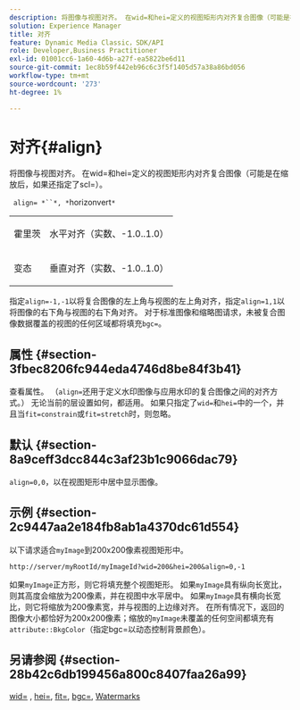 ```yaml
---
description: 将图像与视图对齐。 在wid=和hei=定义的视图矩形内对齐复合图像（可能是在缩放后，如果还指定了scl=）。
solution: Experience Manager
title: 对齐
feature: Dynamic Media Classic，SDK/API
role: Developer,Business Practitioner
exl-id: 01001cc6-1a60-4d6b-a27f-ea5822be6d11
source-git-commit: 1ec8b59f442eb96c6c3f5f1405d57a38a86bd056
workflow-type: tm+mt
source-wordcount: '273'
ht-degree: 1%

---
```


# 对齐{#align}

将图像与视图对齐。 在wid=和hei=定义的视图矩形内对齐复合图像（可能是在缩放后，如果还指定了scl=）。

` align= *``*, *`horizonvert`*`

<table id="simpletable_4CB26F72A56D4515B767C303F8E8A1CF"> 
 <tr class="strow"> 
  <td class="stentry"> <p> <span class="codeph"> <span class="varname"> 霍里茨  </span> </span> </p> </td> 
  <td class="stentry"> <p>水平对齐（实数、-1.0..1.0） </p> </td> 
 </tr> 
 <tr class="strow"> 
  <td class="stentry"> <p> <span class="codeph"> <span class="varname"> 变态  </span> </span> </p> </td> 
  <td class="stentry"> <p>垂直对齐（实数、-1.0..1.0） </p> </td> 
 </tr> 
</table>

指定`align=-1,-1`以将复合图像的左上角与视图的左上角对齐，指定`align=1,1`以将图像的右下角与视图的右下角对齐。 对于标准图像和缩略图请求，未被复合图像数据覆盖的视图的任何区域都将填充`bgc=`。

## 属性 {#section-3fbec8206fc944eda4746d8be84f3b41}

查看属性。 （`align=`还用于定义水印图像与应用水印的复合图像之间的对齐方式。） 无论当前的层设置如何，都适用。 如果只指定了`wid=`和`hei=`中的一个，并且当`fit=constrain`或`fit=stretch`时，则忽略。

## 默认 {#section-8a9ceff3dcc844c3af23b1c9066dac79}

`align=0,0`，以在视图矩形中居中显示图像。

## 示例 {#section-2c9447aa2e184fb8ab1a4370dc61d554}

以下请求适合`myImage`到200x200像素视图矩形中。

`http://server/myRootId/myImageId?wid=200&hei=200&align=0,-1`

如果`myImage`正方形，则它将填充整个视图矩形。 如果`myImage`具有纵向长宽比，则其高度会缩放为200像素，并在视图中水平居中。 如果`myImage`具有横向长宽比，则它将缩放为200像素宽，并与视图的上边缘对齐。 在所有情况下，返回的图像大小都恰好为200x200像素；缩放的`myImage`未覆盖的任何空间都填充有`attribute::BkgColor`（指定bgc=以动态控制背景颜色）。

## 另请参阅 {#section-28b42c6db199456a800c8407faa26a99}

[wid=](../../../../../is-api/http-ref/image-serving-api-ref/c-http-protocol-reference/c-command-reference/r-is-http-wid.md#reference-bfeadcb67bf4485f851eb21345527e47) ,  [hei=](../../../../../is-api/http-ref/image-serving-api-ref/c-http-protocol-reference/c-command-reference/r-is-http-hei.md#reference-6d6f556ccc0e4b98a815e8a5c1944a96),  [fit=](../../../../../is-api/http-ref/image-serving-api-ref/c-http-protocol-reference/c-command-reference/r-fit.md#reference-f11bff6d93d143d6b135de3a923bc989),  [bgc=](../../../../../is-api/http-ref/image-serving-api-ref/c-http-protocol-reference/c-command-reference/r-bgc.md#reference-53376175f617446fbe5c69120f834b88),  [Watermarks](../../../../../is-api/http-ref/image-serving-api-ref/c-http-protocol-reference/c-syntax-and-features/r-watermarks.md#reference-35d2c3a2c98349b792921c6cb8e73832)
